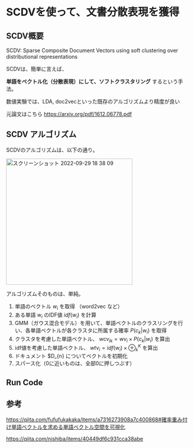 # SCDVを使って、文書分散表現を獲得


## SCDV概要

SCDV: Sparse Composite Document Vectors using soft clustering over distributional representations

SCDVは、簡単に言えば、

__単語をベクトル化（分散表現）にして、ソフトクラスタリング__ するという手法。

数値実験では、LDA, doc2vecといった既存のアルゴリズムより精度が良い

元論文はこちら <https://arxiv.org/pdf/1612.06778.pdf>

## SCDV アルゴリズム

SCDVのアルゴリズムは、以下の通り。


<img width="341" alt="スクリーンショット 2022-09-29 18 38 09" src="https://user-images.githubusercontent.com/112540428/192997545-e492ba23-9291-4207-8b8f-4efefe9c2eb8.png">

アルゴリズムそのものは、単純。

1. 単語のベクトル $w_{i}$ を取得 （word2vec など）
2. ある単語 $w_{i}$ のIDF値 $idf(w_{i})$ を計算
3. GMM（ガウス混合モデル）を用いて、単語ベクトルのクラスリングを行い、各単語ベクトルが各クラスタに所属する確率 $P(c_{k}|w_{i})$ を取得
4. クラスタを考慮した単語ベクトル、 $wcv_{ik} = wv_{i} \times P(c_{k}| w_{i})$ を算出
5. idf値を考慮した単語ベクトル、 $wtv_{i} = idf(w_{i}) \times \oplus_k^K$ を算出
6. ドキュメント $D_{n} についてベクトルを初期化
7. スパース化（0に近いものは、全部0に押しつぶす）

## Run Code

## 参考
<https://qiita.com/fufufukakaka/items/a7316273908a7c400868#確率重み付け単語ベクトルを求める単語ベクトル空間を可視化>

<https://qiita.com/nishiba/items/40449df6c931cca38abe>
